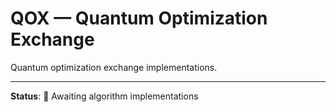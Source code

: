 # QOX — Quantum Optimization Exchange

Quantum optimization exchange implementations.

---

**Status**: 🚧 Awaiting algorithm implementations
